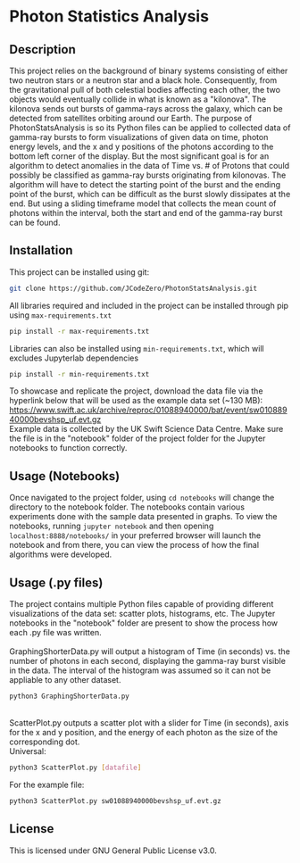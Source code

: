 # Photon Statistics Analysis

## Description
This project relies on the background of binary systems consisting of either two neutron stars or a neutron star and a black hole. Consequently, from the gravitational pull of both celestial bodies affecting each other, the two objects would eventually collide in what is known as a "kilonova". The kilonova sends out bursts of gamma-rays across the galaxy, which can be detected from satellites orbiting around our Earth. The purpose of PhotonStatsAnalysis is so its Python files can be applied to collected data of gamma-ray bursts to form visualizations of given data on time, photon energy levels, and the x and y positions of the photons according to the bottom left corner of the display. But the most significant goal is for an algorithm to detect anomalies in the data of Time vs. # of Protons that could possibly be classified as gamma-ray bursts originating from kilonovas. The algorithm will have to detect the starting point of the burst and the ending point of the burst, which can be difficult as the burst slowly dissipates at the end. But using a sliding timeframe model that collects the mean count of photons within the interval, both the start and end of the gamma-ray burst can be found.

## Installation
This project can be installed using git:
```bash
git clone https://github.com/JCodeZero/PhotonStatsAnalysis.git
```
All libraries required and included in the project can be installed through pip using `max-requirements.txt`
```bash
pip install -r max-requirements.txt
```
Libraries can also be installed using `min-requirements.txt`, which will excludes Jupyterlab dependencies
```bash
pip install -r min-requirements.txt
```
To showcase and replicate the project, download the data file via the hyperlink below that will be used as the example data set (~130 MB):
https://www.swift.ac.uk/archive/reproc/01088940000/bat/event/sw01088940000bevshsp_uf.evt.gz \
Example data is collected by the UK Swift Science Data Centre. Make sure the file is in the "notebook" folder of the project folder for the Jupyter notebooks to function correctly.

## Usage (Notebooks)
Once navigated to the project folder, using `cd notebooks` will change the directory to the notebook folder. The notebooks contain various experiments done with the sample data presented in graphs. To view the notebooks, running `jupyter notebook` and then opening `localhost:8888/notebooks/` in your preferred browser will launch the notebook and from there, you can view the process of how the final algorithms were developed.

## Usage (.py files)
The project contains multiple Python files capable of providing different visualizations of the data set: scatter plots, histograms, etc. The Jupyter notebooks in the "notebook" folder are present to show the process how each .py file was written. \
\
GraphingShorterData.py will output a histogram of Time (in seconds) vs. the number of photons in each second, displaying the gamma-ray burst visible in the data. The interval of the histogram was assumed so it can not be appliable to any other dataset.
```bash
python3 GraphingShorterData.py
```
\
ScatterPlot.py outputs a scatter plot with a slider for Time (in seconds), axis for the x and y position, and the energy of each photon as the size of the corresponding dot. \
Universal:
```bash
python3 ScatterPlot.py [datafile]
```
For the example file:
```bash
python3 ScatterPlot.py sw01088940000bevshsp_uf.evt.gz
```

## License
This is licensed under GNU General Public License v3.0.
